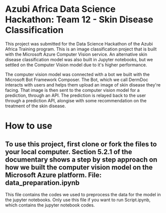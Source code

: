 # Azubi Africa Data Science Hackathon: Team 12 - Skin Disease Classification

This project was submitted for the Data Science Hackathon of the Azubi Africa Training program. This is an image classification project that is built with the Microsoft Azure Computer Vision service. An alternative skin disease classification model was also built in Jupyter notebooks, but we settled on the Computer Vision model due to it's higher performance. 

The computer vision model was connected with a bot we built with the Microsoft Bot Framework Composer. The Bot, which we call DermDoc interacts with users and helps them upload an image of skin disease they're facing. That image is then sent to the computer vision model for a prediction, through an API. The prediction is relayed back to the user through a prediction API, alongise with some recommendation on the treatment of the skin disease.


# How to use

To use this project, first clone or fork the files to your local computer.
Section 5.2.1 of the documentary shows a step by step approach on how we built the computer vision model on the Microsoft Azure platform.
File: data_preparation.ipynb
------------------------------
This file contains the codes we used to preprocess the data for the model in the jupyter notebooks. Only use this file if you want to run Script.ipynb, which contains the jupyter notebook codes.
